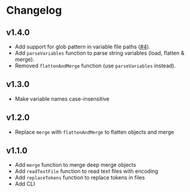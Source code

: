 # Changelog

## v1.4.0
- Add support for glob pattern in variable file paths ([#4](https://github.com/qetza/replacetokens/issues/4)).
- Add `parseVariables` function to parse string variables (load, flatten & merge).
- Removed `flattenAndMerge` function (use `parseVariables` instead).

## v1.3.0
- Make variable names case-insensitive

## v1.2.0
- Replace `merge` with `flattenAndMerge` to flatten objects and merge

## v1.1.0
- Add `merge` function to merge deep merge objects
- Add `readTextFile` function to read text files with encoding
- Add `replaceTokens` function to replace tokens in files
- Add CLI